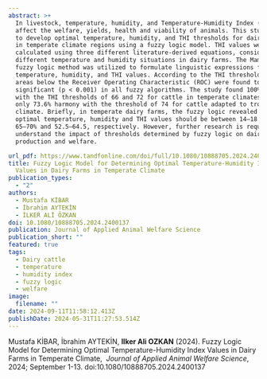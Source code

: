 ```yaml
---
abstract: >+
  In livestock, temperature, humidity, and Temperature-Humidity Index (THI)
  affect the welfare, yields, health and viability of animals. This study aimed
  to develop optimal temperature, humidity, and THI thresholds for dairy farms
  in temperate climate regions using a fuzzy logic model. THI values were
  calculated using three different literature-derived equations, considering
  different temperature and humidity situations in dairy farms. The Mamdani-type
  fuzzy logic method was utilized to formulate linguistic expressions for
  temperature, humidity, and THI values. According to the THI thresholds, the
  areas below the Receiver Operating Characteristic (ROC) were found to be
  significant (p < 0.001) in all fuzzy algorithms. The study found 100% harmony
  with the THI thresholds of 66 and 72 for cattle in temperate climates, but
  only 73.6% harmony with the threshold of 74 for cattle adapted to tropical
  climate. Briefly, in temperate dairy farms, the fuzzy logic revealed that the
  optimal temperature, humidity and THI values should be between 14–18.5°C,
  65–70% and 52.5–64.5, respectively. However, further research is required to
  understand the impact of thresholds determined by fuzzy logic on dairy cow
  production and welfare.

url_pdf: https://www.tandfonline.com/doi/full/10.1080/10888705.2024.2400137
title: Fuzzy Logic Model for Determining Optimal Temperature-Humidity Index
  Values in Dairy Farms in Temperate Climate
publication_types:
  - "2"
authors:
  - Mustafa KİBAR
  - İbrahim AYTEKİN
  - İLKER ALİ ÖZKAN
doi: 10.1080/10888705.2024.2400137
publication: Journal of Applied Animal Welfare Science
publication_short: ""
featured: true
tags:
  - Dairy cattle
  - temperature
  - humidity index
  - fuzzy logic
  - welfare
image:
  filename: ""
date: 2024-09-11T11:58:12.413Z
publishDate: 2024-05-31T11:27:53.514Z
---
```

Mustafa KİBAR, İbrahim AYTEKİN, **Ilker Ali OZKAN** (2024). Fuzzy Logic Model for Determining Optimal Temperature-Humidity Index Values in Dairy Farms in Temperate Climate,  *Journal of Applied Animal Welfare Science*,  2024; September 1-13. doi:10.1080/10888705.2024.2400137
